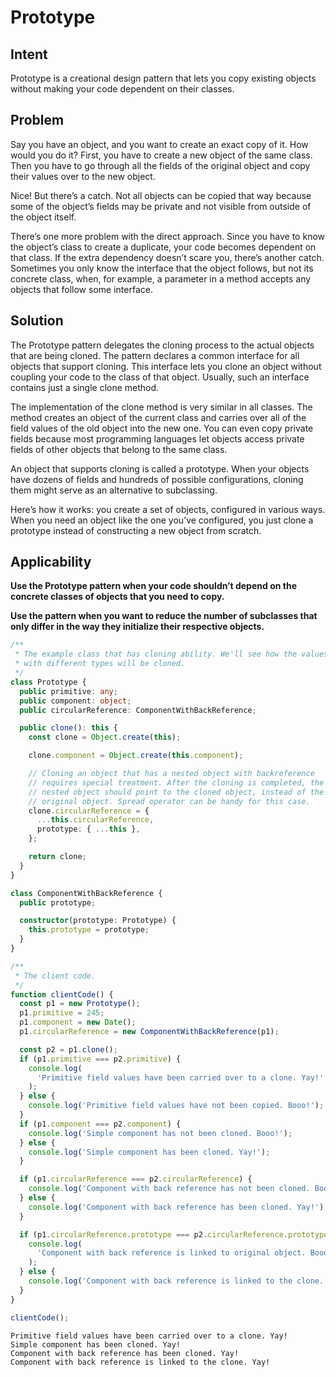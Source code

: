 # Prototype

## Intent

Prototype is a creational design pattern that lets you copy existing objects without making your code dependent on their classes.

## Problem

Say you have an object, and you want to create an exact copy of it. How would you do it? First, you have to create a new object of the same class. Then you have to go through all the fields of the original object and copy their values over to the new object.

Nice! But there’s a catch. Not all objects can be copied that way because some of the object’s fields may be private and not visible from outside of the object itself.

There’s one more problem with the direct approach. Since you have to know the object’s class to create a duplicate, your code becomes dependent on that class. If the extra dependency doesn’t scare you, there’s another catch. Sometimes you only know the interface that the object follows, but not its concrete class, when, for example, a parameter in a method accepts any objects that follow some interface.

## Solution

The Prototype pattern delegates the cloning process to the actual objects that are being cloned. The pattern declares a common interface for all objects that support cloning. This interface lets you clone an object without coupling your code to the class of that object. Usually, such an interface contains just a single clone method.

The implementation of the clone method is very similar in all classes. The method creates an object of the current class and carries over all of the field values of the old object into the new one. You can even copy private fields because most programming languages let objects access private fields of other objects that belong to the same class.

An object that supports cloning is called a prototype. When your objects have dozens of fields and hundreds of possible configurations, cloning them might serve as an alternative to subclassing.

Here’s how it works: you create a set of objects, configured in various ways. When you need an object like the one you’ve configured, you just clone a prototype instead of constructing a new object from scratch.

## Applicability

**Use the Prototype pattern when your code shouldn’t depend on the concrete classes of objects that you need to copy.**

**Use the pattern when you want to reduce the number of subclasses that only differ in the way they initialize their respective objects.**

```ts
/**
 * The example class that has cloning ability. We'll see how the values of field
 * with different types will be cloned.
 */
class Prototype {
  public primitive: any;
  public component: object;
  public circularReference: ComponentWithBackReference;

  public clone(): this {
    const clone = Object.create(this);

    clone.component = Object.create(this.component);

    // Cloning an object that has a nested object with backreference
    // requires special treatment. After the cloning is completed, the
    // nested object should point to the cloned object, instead of the
    // original object. Spread operator can be handy for this case.
    clone.circularReference = {
      ...this.circularReference,
      prototype: { ...this },
    };

    return clone;
  }
}

class ComponentWithBackReference {
  public prototype;

  constructor(prototype: Prototype) {
    this.prototype = prototype;
  }
}

/**
 * The client code.
 */
function clientCode() {
  const p1 = new Prototype();
  p1.primitive = 245;
  p1.component = new Date();
  p1.circularReference = new ComponentWithBackReference(p1);

  const p2 = p1.clone();
  if (p1.primitive === p2.primitive) {
    console.log(
      'Primitive field values have been carried over to a clone. Yay!'
    );
  } else {
    console.log('Primitive field values have not been copied. Booo!');
  }
  if (p1.component === p2.component) {
    console.log('Simple component has not been cloned. Booo!');
  } else {
    console.log('Simple component has been cloned. Yay!');
  }

  if (p1.circularReference === p2.circularReference) {
    console.log('Component with back reference has not been cloned. Booo!');
  } else {
    console.log('Component with back reference has been cloned. Yay!');
  }

  if (p1.circularReference.prototype === p2.circularReference.prototype) {
    console.log(
      'Component with back reference is linked to original object. Booo!'
    );
  } else {
    console.log('Component with back reference is linked to the clone. Yay!');
  }
}

clientCode();
```

```
Primitive field values have been carried over to a clone. Yay!
Simple component has been cloned. Yay!
Component with back reference has been cloned. Yay!
Component with back reference is linked to the clone. Yay!
```
